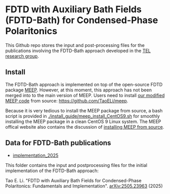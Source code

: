 # FDTD with Auxiliary Bath Fields (FDTD-Bath) for Condensed-Phase Polaritonics

This Github repo stores the input and post-processing files for the publications involving the FDTD-Bath approach developed in the [TEL research group](https://www.taoeli.org/).

## Install

The FDTD-Bath approach is implemented on top of the open-source FDTD package [MEEP](https://meep.readthedocs.io/en/master/). However, at this moment, this approach has not been merged into to the main version of MEEP. Users need to install [our modified MEEP code](https://github.com/TaoELi/meep) from source: https://github.com/TaoELi/meep. 

Because it is very tedious to install the MEEP package from source, a bash script is provided in [./install_guide/meep_install_CentOS9.sh](./install_guide/meep_install_CentOS9.sh) for smoothly installing the MEEP package in a clean CentOS 9 Linux system. The MEEP offical website also contains the discussion of [installing MEEP from source](https://meep.readthedocs.io/en/latest/Build_From_Source/).


## Data for FDTD-Bath publications

- [implementation_2025](./implementation_2025/)

This folder contains the input and postprocessing files for the initial implementation of the FDTD-Bath approach:

Tao E. Li. "FDTD with Auxiliary Bath Fields for Condensed-Phase Polaritonics: Fundamentals and Implementation". [arXiv:2505.23963](https://arxiv.org/abs/2505.23963) (2025)
